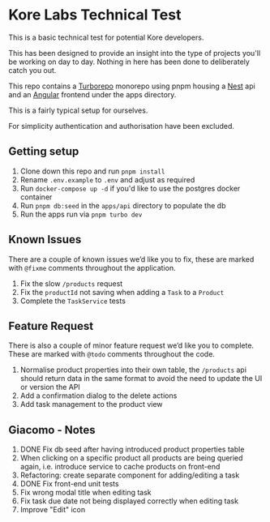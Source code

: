 # Kore Labs Technical Test

This is a basic technical test for potential Kore developers.

This has been designed to provide an insight into the type of projects you'll be working on day to day. Nothing in here has been done to deliberately catch you out.

This repo contains a [Turborepo](https://turbo.build/repo) monorepo using pnpm housing a [Nest](https://nestjs.com) api and an [Angular](https://angular.dev/) frontend under the apps directory. 

This is a fairly typical setup for ourselves. 

For simplicity authentication and authorisation have been excluded.

## Getting setup

1. Clone down this repo and run `pnpm install`
1. Rename `.env.example` to `.env` and adjust as required
1. Run `docker-compose up -d` if you'd like to use the postgres docker container
1. Run `pnpm db:seed` in the `apps/api` directory to populate the db
1. Run the apps run via `pnpm turbo dev`

## Known Issues
There are a couple of known issues we’d like you to fix, these are marked with `@fixme` comments throughout the application.

1. Fix the slow `/products` request
1. Fix the `productId` not saving when adding a `Task` to a `Product`
1. Complete the `TaskService` tests

## Feature Request
There is also a couple of minor feature request we’d like you to complete. These are marked with `@todo` comments throughout the code.

1. Normalise product properties into their own table, the `/products` api should return data in the same format to avoid the need to update the UI or version the API
1. Add a confirmation dialog to the delete actions
1. Add task management to the product view

## Giacomo - Notes
1. DONE Fix db seed after having introduced product properties table
2. When clicking on a specific product all products are being queried again, i.e. introduce service to cache products on front-end
3. Refactoring: create separate component for adding/editing a task
4. DONE Fix front-end unit tests
5. Fix wrong modal title when editing task
6. Fix task due date not being displayed correctly when editing task
7. Improve "Edit" icon